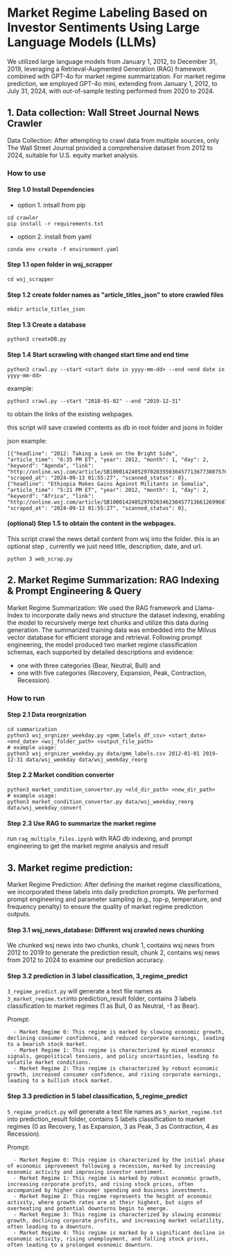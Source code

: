 # Market Regime Labeling Based on Investor Sentiments Using Large Language Models (LLMs)
We utilized large language models from January 1, 2012, to December 31, 2019, leveraging a Retrieval-Augmented Generation (RAG) framework combined with GPT-4o for market regime summarization. For market regime prediction, we employed GPT-4o mini, extending from January 1, 2012, to July 31, 2024, with out-of-sample testing performed from 2020 to 2024.

## 1. Data collection: Wall Street Journal News Crawler
Data Collection: After attempting to crawl data from multiple sources, only The Wall Street Journal provided a comprehensive dataset from 2012 to 2024, suitable for U.S. equity market analysis.
### How to use
#### Step 1.0 Install Dependencies
- option 1. intsall from pip
```
cd crawler
pip install -r requirements.txt
```

- option 2. install from yaml
```
conda env create -f environment.yaml
```

#### Step 1.1 open folder in wsj_scrapper
```
cd wsj_scrapper
```

#### Step 1.2 create folder names as "article_titles_json" to store crawled files
```
mkdir article_titles_json
```

#### Step 1.3 Create a database
```
python3 createDB.py
```

#### Step 1.4 Start scrawling with changed start time and end time
```
python3 crawl.py --start <start date in yyyy-mm-dd> --end <end date in yyyy-mm-dd>
```

example: 
```
python3 crawl.py --start "2018-01-02" --end "2019-12-31"
```
to obtain the links of the existing webpages.

this script will save crawled contents as db in root folder and jsons in folder

json example:
```
[{"headline": "2012: Taking a Look on the Bright Side", "article_time": "6:35 PM ET", "year": 2012, "month": 1, "day": 2, "keyword": "Agenda", "link": "http://online.wsj.com/article/SB10001424052970203550304577136773807576662.html", "scraped_at": "2024-09-13 01:55:27", "scanned_status": 0}, {"headline": "Ethiopia Makes Gains Against Militants in Somalia", "article_time": "5:21 PM ET", "year": 2012, "month": 1, "day": 2, "keyword": "Africa", "link": "http://online.wsj.com/article/SB10001424052970203462304577136612699687638.html", "scraped_at": "2024-09-13 01:55:27", "scanned_status": 0},
```

#### (optional) Step 1.5 to obtain the content in the webpages.
This script crawl the news detail content from wsj into the folder.
this is an optional step , currently we just need title, description, date, and url.
```
python 3 web_scrap.py
```



## 2. Market Regime Summarization: RAG Indexing & Prompt Engineering & Query
Market Regime Summarization: We used the RAG framework and Llama-Index to incorporate daily news and structure the dataset indexing, enabling the model to recursively merge text chunks and utilize this data during generation. The summarized training data was embedded into the Milvus vector database for efficient storage and retrieval. 
Following prompt engineering, the model produced two market regime classification schemas, each supported by detailed descriptions and evidence: 
- one with three categories (Bear, Neutral, Bull) and
- one with five categories (Recovery, Expansion, Peak, Contraction, Recession).
### How to run
#### Step 2.1 Data reorgnization
```
cd summarization
python3 wsj_orgnizer_weekday.py <gmm_labels_df_csv> <start_date> <end_date> <wsj_folder_path> <output_file_path>
# example usage:
python3 wsj_orgnizer_weekday.py data/gmm_labels.csv 2012-01-01 2019-12-31 data/wsj_weekday data/wsj_weekday_reorg
```
#### Step 2.2 Market condition converter
```
python3 market_condition_converter.py <old_dir_path> <new_dir_path>
# example usage:
python3 market_condition_converter.py data/wsj_weekday_reorg data/wsj_weekday_convert
```
#### Step 2.3 Use RAG to summarize the market regime
run `rag_multiple_files.ipynb` with RAG db indexing, and prompt engineering to get the market regime analysis and result


## 3. Market regime prediction: 
Market Regime Prediction: After defining the market regime classifications, we incorporated these labels into daily prediction prompts. We performed prompt engineering and parameter sampling (e.g., top-p, temperature, and frequency penalty) to ensure the quality of market regime prediction outputs. 

#### Step 3.1 wsj_news_database: Different wsj crawled news chunking
We chunked wsj news into two chunks, 
chunk 1, contains wsj news from 2012 to 2019 to generate the prediction result,
chunk 2, contains wsj news from 2012 to 2024 to examine our prediction accuracy.
      
#### Step 3.2 prediction in 3 label classification, 3_regime_predict
`3_regime_predict.py` will generate a text file names as `3_market_regime.txt`into prediction_result folder, contains 3 labels classification to market regimes (1 as Bull, 0 as Neutral, -1 as Bear).

Prompt: 
```
  - Market Regime 0: This regime is marked by slowing economic growth, declining consumer confidence, and reduced corporate earnings, leading to a bearish stock market.
  - Market Regime 1: This regime is characterized by mixed economic signals, geopolitical tensions, and policy uncertainties, leading to volatile market conditions.
  - Market Regime 2: This regime is characterized by robust economic growth, increased consumer confidence, and rising corporate earnings, leading to a bullish stock market. 
```

#### Step 3.3  prediction in 5 label classification, 5_regime_predict
`5_regime_predict.py` will generate a text file names as `5_market_regime.txt` into prediction_result folder, contains 5 labels classification to market regimes (0 as Recovery, 1 as Expansion, 3 as Peak, 3 as Contraction, 4 as Recession).

Prompt:

```
  - Market Regime 0: This regime is characterized by the initial phase of economic improvement following a recession, marked by increasing economic activity and improving investor sentiment.
  - Market Regime 1: This regime is marked by robust economic growth, increasing corporate profits, and rising stock prices, often accompanied by higher consumer spending and business investments.
  - Market Regime 2: This regime represents the height of economic activity, where growth rates are at their highest, but signs of overheating and potential downturns begin to emerge.
  - Market Regime 3: This regime is characterized by slowing economic growth, declining corporate profits, and increasing market volatility, often leading to a downturn.
  - Market Regime 4: This regime is marked by a significant decline in economic activity, rising unemployment, and falling stock prices, often leading to a prolonged economic downturn.
```

